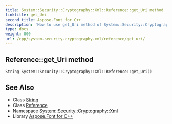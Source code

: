```yaml
---
title: System::Security::Cryptography::Xml::Reference::get_Uri method
linktitle: get_Uri
second_title: Aspose.Font for C++
description: 'How to use get_Uri method of System::Security::Cryptography::Xml::Reference class in C++.'
type: docs
weight: 800
url: /cpp/system.security.cryptography.xml/reference/get_uri/
---
```

## Reference::get_Uri method




```cpp
String System::Security::Cryptography::Xml::Reference::get_Uri()
```

## See Also

* Class [String](../../../system/string/)
* Class [Reference](../)
* Namespace [System::Security::Cryptography::Xml](../../)
* Library [Aspose.Font for C++](../../../)
